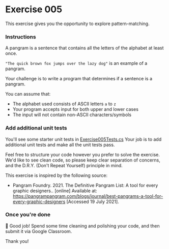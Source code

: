 # Exercise 005

This exercise gives you the opportunity to explore pattern-matching.

### Instructions

A pangram is a sentence that contains all the letters of the alphabet at least once.

`"The quick brown fox jumps over the lazy dog"` is an example of a pangram.

Your challenge is to write a program that determines if a sentence is a pangram.

You can assume that:

-   The alphabet used consists of ASCII letters `a` to `z`
-   Your program accepts input for both upper and lower cases
-   The input will not contain non-ASCII characters/symbols

### Add additional unit tests

You'll see some starter unit tests in [Exercise005Tests.cs](../Exercises.Tests/Exercise005Tests.cs)
Your job is to add additional unit tests and make all the unit tests pass.

Feel free to structure your code however you prefer to solve the exercise.
We'd like to see clean code, so please keep clear separation of concerns, and the D.R.Y. (Don't Repeat Yourself) principle in mind.

This exercise is inspired by the following source:

-   Pangram Foundry. 2021. The Definitive Pangram List: A tool for every graphic designers.. [online] Available at: <https://pangrampangram.com/blogs/journal/best-pangrams-a-tool-for-every-graphic-designers> [Accessed 19 July 2021].

### Once you're done

🥳 Good job! Spend some time cleaning and polishing your code, and then submit it via Google Classroom.

Thank you!
